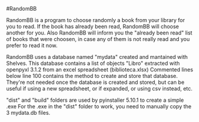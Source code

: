 #RandomBB

RandomBB is a program to choose randomly a book from your library for you to read.
If the book has already been read, RandomBB will choose another for you.
Also RandomBB will inform you the "already been read" list of books that were choosen, in case any of them is not really read and you prefer to read it now.

RandomBB uses a database named "mydata" created and mantained with Shelves. 
This database contains a list of objects "Libro" extracted with openpyxl 3.1.2 from an excel spreadsheet (biblioteca.xlsx)
Commented lines below line 100 contains the method to create and store that database. They're not needed once the database is created and stored, but can be useful if using a new spreadsheet, or if expanded, or using csv instead, etc.

"dist" and "build" folders are used by pyinstaller 5.10.1 to create a simple .exe
For the .exe in the "dist" folder to work, you need to manually copy the 3 mydata.db files.
